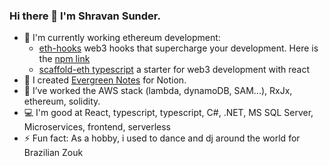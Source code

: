 ### Hi there 👋 I'm Shravan Sunder.  

- 💸 I'm currently working ethereum development:
  -   [eth-hooks](https://github.com/scaffold-eth/eth-hooks) web3 hooks that supercharge your development.  Here is the [npm link](https://www.npmjs.com/package/eth-hooks)
  -   [scaffold-eth typescript](https://github.com/scaffold-eth/scaffold-eth-typescript) a starter for web3 development with react
- 🔭 I created [Evergreen Notes](https://www.notion.so/shravansunder/Evergreen-Notes-For-Notion-e35e6ed4dd5a45b19bf2de2bb86b1a7e) for Notion.  
- 🌱 I’ve worked the AWS stack (lambda, dynamoDB, SAM...), RxJx, ethereum, solidity.
- 💻 I'm good at React, typescript, typescript, C#, .NET, MS SQL Server, Microservices, frontend, serverless
- ⚡ Fun fact: As a hobby, i used to dance and dj around the world for Brazilian Zouk

